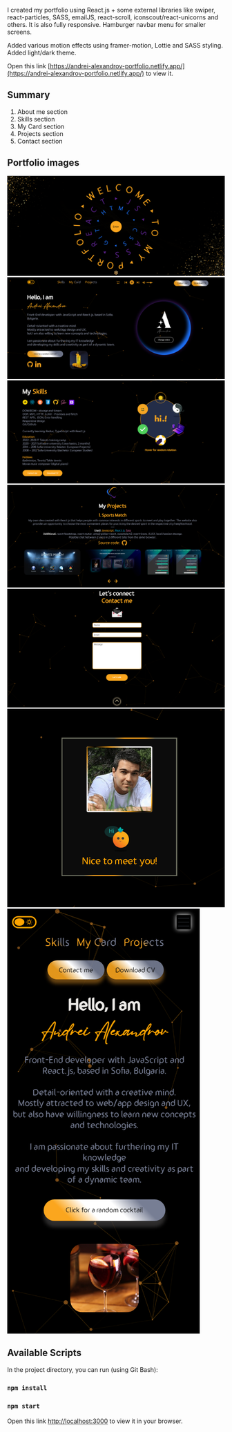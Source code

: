 I created my portfolio using React.js + some external libraries like swiper, react-particles, SASS, emailJS, react-scroll, iconscout/react-unicorns and others. It is also fully responsive.
Hamburger navbar menu for smaller screens.

Added various motion effects using framer-motion, Lottie and SASS styling. Added light/dark theme.

Open this link [https://andrei-alexandrov-portfolio.netlify.app/](https://andrei-alexandrov-portfolio.netlify.app/) to view it.

## Summary
1. About me section
2. Skills section
3. My Card section
4. Projects section
5. Contact section

## Portfolio images
![portfolioStartingPage](./src/images/gitHubImages/startingPage-portfolio.png)
![darkThemeHome](./src/images/gitHubImages/portfolio-aboutMe-dark.png)
![darkThemeSkills](./src/images/gitHubImages/portfolio-skills-dark.png)
![darkThemeProjects](./src/images/gitHubImages/portfolio-projects-dark.png)
![darkThemeContact](./src/images/gitHubImages/portfolio-contact-dark.png)
![card](./src/images/gitHubImages/portfolio-solo-card.png)
![aboutMe480px](./src/images/gitHubImages/aboutMe480pxOpened.png)

## Available Scripts

In the project directory, you can run (using Git Bash):

### `npm install`
### `npm start`

Open this link [http://localhost:3000](http://localhost:3000) to view it in your browser.
